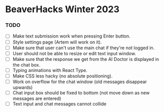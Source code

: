 # BeaverHacks Winter 2023

### TODO
- [ ] Make text submission work when pressing Enter button.
- [ ] Style settings page (Artem will work on it).
- [ ] Make sure that user can't use the main chat if they're not logged in.
- [ ] User should not be able to resize or edit text input window.
- [ ] Make sure that the response we get from the AI Doctor is displayed in the chat box.
- [ ] Typing animations with React Type.
- [ ] Make CSS less hacky (no absolute positioning).
- [ ] Work on overflow for the chat window (old messages disappear upwards)
- [ ] Chat input box should be fixed to bottom (not move down as new messages are entered)
- [ ] Text input and chat messages cannot collide
